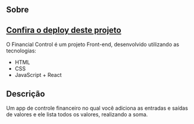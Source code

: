 ## Sobre

<h2><a href ="https://control-financial-react-edvanrodriguesdev.vercel.app/">Confira o deploy deste projeto</a></h2>

O Financial Control é um projeto Front-end, desenvolvido utilizando as tecnologias:
- HTML
- CSS
- JavaScript + React

## Descrição
Um app de controle financeiro no qual você adiciona as entradas e saídas de valores e ele lista todos os valores, realizando a soma.
